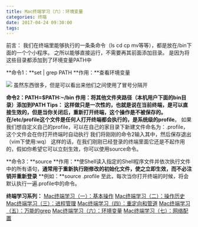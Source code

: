 ```yaml
---
title: Mac终端学习（六）：环境变量
categories: 终端
date: 2017-04-24 09:30:00
tags:
---
```

前言：
我们在终端里能够执行的一条条命令（ls cd cp mv等等），都是放在/bin下面的一个个小程序。
之所以能够直接运行，不需要再其前面添加目录。
是因为将这些目录都添加到了环境变量PATH中

**命令1：**set | grep PATH
**作用：**查看环境变量

![](http://upload-images.jianshu.io/upload_images/2319568-6f29f68c22dc2cd5.png?imageMogr2/auto-orient/strip%7CimageView2/2/w/1240)
虽然东西很多，但是可以看出来他们之间使用了冒号分隔开
<!--more-->
**命令2：**PATH=$PATH:~/bin
**作用：**将其他文件夹路径（本机用户下面的bin目录）添加到PATH
**Tips：**
这样做只是**一次性**的，也就是说在当前终端，是可以直接生效的，但是当你关闭后，重新打开终端，这个操作是不被保存的。
在/etc/profile这个文件是**任何人打开终端都会执行的，是系统级的profile**。
如果我们想自定义自己的profile，可以在自己的家目录下新建文件命名为：.profile，这个文件会在你打开终端时自动执行
我们将刚刚的命令2输入其中，然后保存退出（vim下使用:wq）
这样的话，在我们刚刚已经登录的终端里面它还是不起作用的，假如你希望它可以立刻生效，你可以使用source命令。

**命令3：**source
**作用：**使Shell读入指定的Shell程序文件并依次执行文件中的所有语句，**通常用于重新执行刚修改的初始化文件，使之立即生效，而不必注销并重新登录**
**例如：**source .profile
至此，每次当你打开终端的时候，将会默认执行一遍.profile中的命令。

**终端学习系列：**
[Mac终端学习（一）：基本操作](http://zhurunshi.com/Mac-Terminal-Learning-1/)
[Mac终端学习（二）：操作历史](http://zhurunshi.com/Mac-Terminal-Learning-2/)
[Mac终端学习（三）：进程管理](http://zhurunshi.com/Mac-Terminal-Learning-3/)
[Mac终端学习（四）：重定向和管道](http://zhurunshi.com/Mac-Terminal-Learning-4/)
[Mac终端学习（五）：万能的grep](http://zhurunshi.com/Mac-Terminal-Learning-5/)
[Mac终端学习（六）：环境变量](http://zhurunshi.com/Mac-Terminal-Learning-6/)
[Mac终端学习（七）：网络配置](http://zhurunshi.com/Mac-Terminal-Learning-7/)